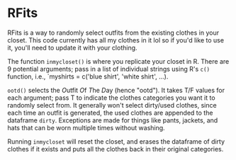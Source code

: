 # RFits
RFits is a way to randomly select outfits from the existing clothes in your closet. This code currently has all my clothes in it lol so if you'd like to use it, you'll need to update it with your clothing.

The function `inmycloset()` is where you replicate your closet in R. There are 9 potential arguments; pass in a list of individual strings using R's `c()` function, i.e., `myshirts = c('blue shirt', 'white shirt', ...).

`ootd()` selects the *O*utfit *O*f *T*he *D*ay (hence "ootd"). It takes T/F values for each argument; pass T to indicate the clothes categories you want it to randomly select from. It generally won't select dirty/used clothes, since each time an outfit is generated, the used clothes are appended to the dataframe `dirty`. Exceptions are made for things like pants, jackets, and hats that can be worn multiple times without washing. 

Running `inmycloset` will reset the closet, and erases the dataframe of dirty clothes if it exists and puts all the clothes back in their original categories. 
